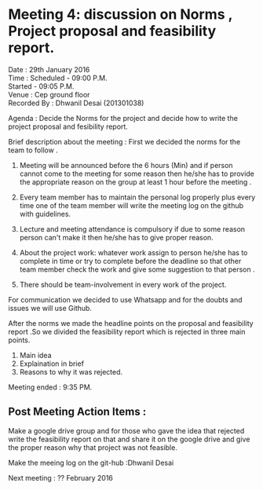 
Meeting 4: discussion on Norms , Project proposal and feasibility report.
===============================

Date : 29th January 2016  
Time : Scheduled - 09:00 P.M.  
       Started   - 09:05 P.M.  
Venue : Cep ground floor  
Recorded By : Dhwanil Desai  (201301038)


Agenda : Decide the Norms for the project and decide how to write the project proposal and fesibility report.

Brief description about the meeting : First we decided the norms for the team to follow .

1) Meeting will be announced before the 6 hours (Min) and if person cannot come to the meeting for some reason then he/she has to provide the appropriate reason on the group at least 1 hour before the meeting .

2) Every team member has to maintain the personal log properly plus every time one of the team member will write the meeting log on the github with guidelines.

3) Lecture and meeting attendance is compulsory if due to some reason person can't make it then he/she has to give proper reason.

4) About the project work: whatever work assign to person he/she has to complete in time or try to complete before the deadline so that other team member check the work and give some suggestion to that person .

5) There should be team-involvement in every work of the project.

For communication we decided to use Whatsapp and for the doubts and issues we will use Github.

After the norms we made the headline points on the proposal and feasibility report .So we divided the feasibility report which is rejected in three main points.
1) Main idea
2) Explaination in brief
3) Reasons to why it was rejected.

Meeting ended : 9:35 PM.

Post Meeting Action Items :
---------------------------

   Make a google drive group and for those who gave the idea that rejected write the feasibility report on that and share it on the google drive and give the proper reason why that project was not feasible.
   
   Make the meeing log on the git-hub :Dhwanil Desai 
   
   Next meeting :   ?? February  2016  
